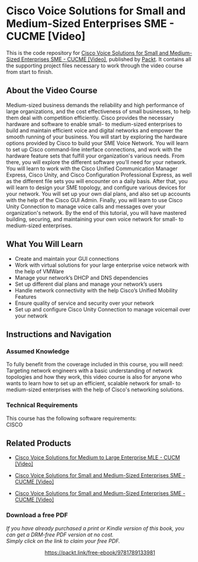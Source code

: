 # Cisco Voice Solutions for Small and Medium-Sized Enterprises SME - CUCME [Video]
This is the code repository for [Cisco Voice Solutions for Small and Medium-Sized Enterprises SME - CUCME [Video]](https://www.packtpub.com/application-development/cisco-voice-solutions-small-and-medium-sized-enterprises-sme-cucme-video?utm_source=github&utm_medium=repository&utm_campaign=9781788476188), published by [Packt](https://www.packtpub.com/?utm_source=github). It contains all the supporting project files necessary to work through the video course from start to finish.
## About the Video Course
Medium-sized business demands the reliability and high performance of large organizations, and the cost effectiveness of small businesses, to help them deal with competition efficiently. Cisco provides the necessary hardware and software to enable small- to medium-sized enterprises to build and maintain efficient voice and digital networks and empower the smooth running of your business. You will start by exploring the hardware options provided by Cisco to build your SME Voice Network. You will learn to set up Cisco command-line interface connections, and work with the hardware feature sets that fulfill your organization's various needs. From there, you will explore the different software you'll need for your network. You will learn to work with the Cisco Unified Communication Manager Express, Cisco Unity, and Cisco Configuration Professional Express, as well as the different file sets you will encounter on a daily basis. After that, you will learn to design your SME topology, and configure various devices for your network. You will set up your own dial plans, and also set up accounts with the help of the Cisco GUI Admin. Finally, you will learn to use Cisco Unity Connection to manage voice calls and messages over your organization's network. By the end of this tutorial, you will have mastered building, securing, and maintaining your own voice network for small- to medium-sized enterprises.


<H2>What You Will Learn</H2>
<DIV class=book-info-will-learn-text>
<UL>
<LI>Create and maintain your GUI connections 
<LI>Work with virtual solutions for your large enterprise voice network with the help of VMWare 
<LI>Manage your network’s DHCP and DNS dependencies 
<LI>Set up different dial plans and manage your network’s users 
<LI>Handle network connectivity with the help Cisco’s Unified Mobility Features 
<LI>Ensure quality of service and security over your network 
<LI>Set up and configure Cisco Unity Connection to manage voicemail over your network </LI></UL></DIV>

## Instructions and Navigation
### Assumed Knowledge
To fully benefit from the coverage included in this course, you will need:<br/>
Targeting network engineers with a basic understanding of network topologies and how they work, this video course is also for anyone who wants to learn how to set up an efficient, scalable network for small- to medium-sized enterprises with the help of Cisco's networking solutions.	
### Technical Requirements
This course has the following software requirements:<br/>
CISCO

## Related Products
* [Cisco Voice Solutions for Medium to Large Enterprise MLE - CUCM [Video]](https://www.packtpub.com/application-development/cisco-voice-solutions-medium-large-enterprise-mle-cucm-video?utm_source=github&utm_medium=repository&utm_campaign=9781788476263)

* [Cisco Voice Solutions for Small and Medium-Sized Enterprises SME - CUCME [Video]](https://www.packtpub.com/application-development/cisco-voice-solutions-small-and-medium-sized-enterprises-sme-cucme-video?utm_source=github&utm_medium=repository&utm_campaign=9781788476188)

* [Cisco Voice Solutions for Small and Medium-Sized Enterprises SME - CUCME [Video]](https://www.packtpub.com/application-development/cisco-voice-solutions-small-and-medium-sized-enterprises-sme-cucme-video?utm_source=github&utm_medium=repository&utm_campaign=9781788476188)

### Download a free PDF

 <i>If you have already purchased a print or Kindle version of this book, you can get a DRM-free PDF version at no cost.<br>Simply click on the link to claim your free PDF.</i>
<p align="center"> <a href="https://packt.link/free-ebook/9781789133981">https://packt.link/free-ebook/9781789133981 </a> </p>